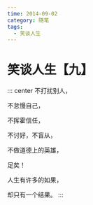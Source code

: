 ```yaml
---
time: 2014-09-02
category: 随笔
tags:
  - 笑谈人生
---
```


# 笑谈人生【九】

::: center
不打扰别人，

不怠慢自己，

不挥霍信任，

不讨好，不盲从，

不做道德上的英雄，

足矣！

人生有许多的如果，

却只有一个结果。
:::
